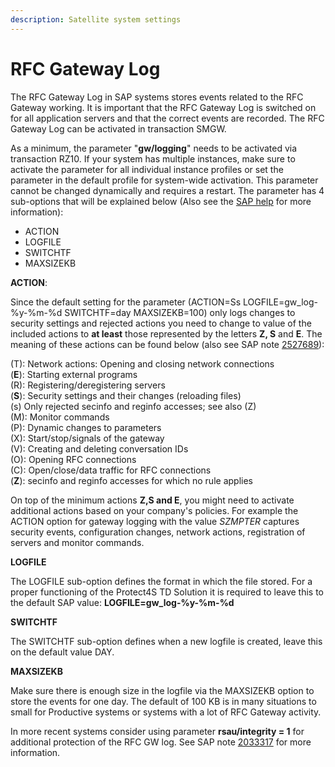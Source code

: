 ```yaml
---
description: Satellite system settings
---
```


# RFC Gateway Log

The RFC Gateway Log in SAP systems stores events related to the RFC Gateway working. It is important that the RFC Gateway Log is switched on for all application servers and that the correct events are recorded. The RFC Gateway Log can be activated in transaction SMGW.

As a minimum, the parameter "**gw/logging**" needs to be activated via transaction RZ10. If your system has multiple instances, make sure to activate the parameter for all individual instance profiles or set the parameter in the default profile for system-wide activation. This parameter cannot be changed dynamically and requires a restart. The parameter has 4 sub-options that will be explained below (Also see the [SAP help](https://help.sap.com/docs/ABAP\_PLATFORM\_NEW/fbaae893ab3c486fb58bc18cfc01a543/48b0e64ba49c2883e10000000a42189c.html?locale=en-US) for more information):

* ACTION
* LOGFILE
* SWITCHTF
* MAXSIZEKB



**ACTION**:

Since the default setting for the parameter (ACTION=Ss LOGFILE=gw\_log-%y-%m-%d SWITCHTF=day MAXSIZEKB=100) only logs changes to security settings and rejected actions you need to change to value of the included actions to **at least** those represented by the letters **Z, S** and **E**. The meaning of these actions can be found below (also see SAP note [2527689](https://launchpad.support.sap.com/#/notes/2527689)):

(T): Network actions: Opening and closing network connections\
(**E**): Starting external programs\
(R): Registering/deregistering servers\
(**S**): Security settings and their changes (reloading files)\
(s) Only rejected secinfo and reginfo accesses; see also (Z) \
(M): Monitor commands\
(P): Dynamic changes to parameters\
(X): Start/stop/signals of the gateway\
(V): Creating and deleting conversation IDs\
(O): Opening RFC connections\
(C): Open/close/data traffic for RFC connections\
(**Z**): secinfo and reginfo accesses for which no rule applies

On top of the minimum actions **Z,S and E**, you might need to activate additional actions based on your company's policies. For example the ACTION option for gateway logging with the value _SZMPTER_ captures security events, configuration changes, network actions, registration of servers and monitor commands.&#x20;



**LOGFILE**

The LOGFILE sub-option defines the format in which the file stored. For a proper functioning of the Protect4S TD Solution it is required to leave this to the default SAP value: **LOGFILE=gw\_log-%y-%m-%d**



**SWITCHTF**

The SWITCHTF sub-option defines when a new logfile is created, leave this on the default value DAY.



**MAXSIZEKB**

Make sure there is enough size in the logfile via the MAXSIZEKB option to store the events for one day. The default of 100 KB is in many situations to small for Productive systems or systems with a lot of RFC Gateway activity.



In more recent systems consider using parameter **rsau/integrity = 1** for additional protection of the RFC GW log. See SAP note [2033317](https://launchpad.support.sap.com/#/notes/2033317) for more information.
